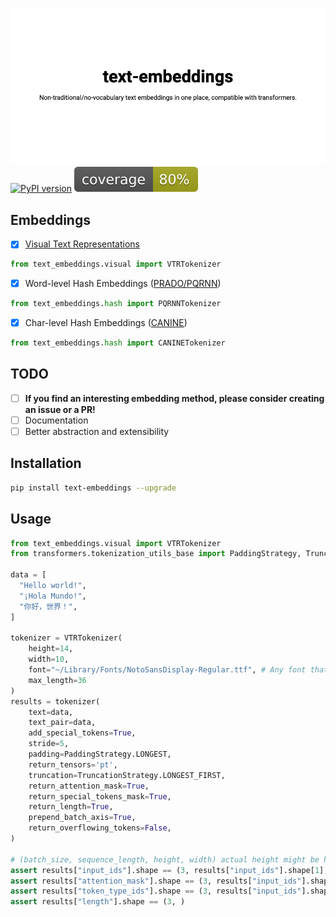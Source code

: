 ![banner](./banner.png)
[![PyPI version](https://badge.fury.io/py/text-embeddings.svg)](https://badge.fury.io/py/text-embeddings) ![Coverage](./coverage.svg)

## Embeddings

- [x] [Visual Text Representations](https://t.co/l9E6rL8O5p?amp=1)
```python
from text_embeddings.visual import VTRTokenizer
```
- [x] Word-level Hash Embeddings ([PRADO/PQRNN](https://ai.googleblog.com/2020/09/advancing-nlp-with-efficient-projection.html))
```python
from text_embeddings.hash import PQRNNTokenizer
```
- [x] Char-level Hash Embeddings ([CANINE](https://arxiv.org/abs/2103.06874))
```python
from text_embeddings.hash import CANINETokenizer
```

## TODO

- [ ] **If you find an interesting embedding method, please consider creating an issue or a PR!**
- [ ] Documentation
- [ ] Better abstraction and extensibility

## Installation
```bash
pip install text-embeddings --upgrade
```

## Usage

```python
from text_embeddings.visual import VTRTokenizer
from transformers.tokenization_utils_base import PaddingStrategy, TruncationStrategy

data = [
  "Hello world!",
  "¡Hola Mundo!",
  "你好，世界！",
]

tokenizer = VTRTokenizer(
    height=14,
    width=10,
    font="~/Library/Fonts/NotoSansDisplay-Regular.ttf", # Any font that covers your dataset
    max_length=36
)
results = tokenizer(
    text=data,
    text_pair=data,
    add_special_tokens=True,
    stride=5,
    padding=PaddingStrategy.LONGEST, 
    return_tensors='pt',
    truncation=TruncationStrategy.LONGEST_FIRST, 
    return_attention_mask=True, 
    return_special_tokens_mask=True,
    return_length=True,
    prepend_batch_axis=True,
    return_overflowing_tokens=False,
)

# (batch_size, sequence_length, height, width) actual height might be higher than the font height value because of rendering
assert results["input_ids"].shape == (3, results["input_ids"].shape[1], 19, 10) 
assert results["attention_mask"].shape == (3, results["input_ids"].shape[1])
assert results["token_type_ids"].shape == (3, results["input_ids"].shape[1])
assert results["length"].shape == (3, )
```
